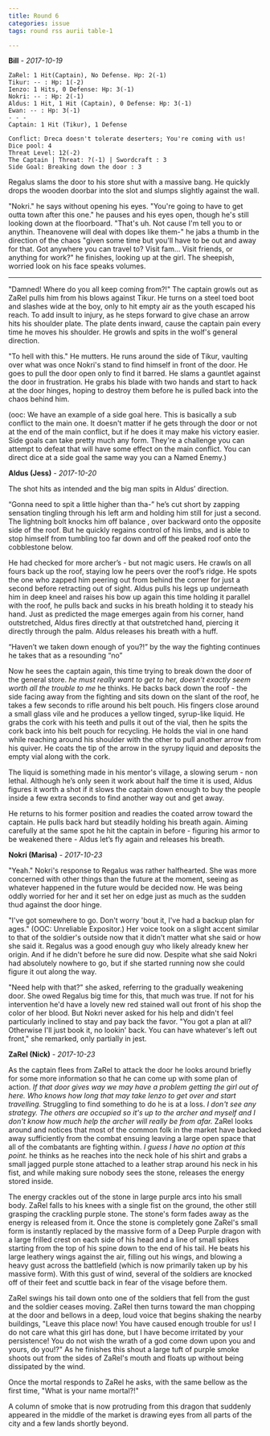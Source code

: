 ```yaml
---
title: Round 6
categories: issue
tags: round rss aurii table-1

---
```


**Bill** - *2017-10-19*

```
ZaRel: 1 Hit(Captain), No Defense. Hp: 2(-1)
Tikur: -- : Hp: 1(-2)
Ienzo: 1 Hits, 0 Defense: Hp: 3(-1)
Nokri: -- : Hp: 2(-1)
Aldus: 1 Hit, 1 Hit (Captain), 0 Defense: Hp: 3(-1)
Ewan: -- : Hp: 3(-1)
- - -
Captain: 1 Hit (Tikur), 1 Defense
```

```
Conflict: Dreca doesn't tolerate deserters; You're coming with us!
Dice pool: 4
Threat Level: 12(-2)
The Captain | Threat: ?(-1) | Swordcraft : 3 
Side Goal: Breaking down the door : 3
```

Regalus slams the door to his store shut with a massive bang. He quickly drops the wooden doorbar into the slot and slumps slightly against the wall. 

"Nokri." he says without opening his eyes. "You're going to have to get outta town after this one." he pauses and his eyes open, though he's still looking down at the floorboard. "That's uh. Not cause I'm tell you to or anythin. Theanovene will deal with dopes like them-" he jabs a thumb in the direction of the chaos "given some time but you'll have to be out and away for that. Got anywhere you can travel to? Visit fam... Visit friends, or anything for work?" he finishes, looking up at the girl. The sheepish, worried look on his face speaks volumes.

- - -

"Damned! Where do you all keep coming from?!" The captain growls out as ZaRel pulls him from his blows against Tikur. He turns on a steel toed boot and slashes wide at the boy, only to hit empty air as the youth escaped his reach. To add insult to injury, as he steps forward to give chase an arrow hits his shoulder plate. The plate dents inward, cause the captain pain every time he moves his shoulder. He growls and spits in the wolf's general direction.

"To hell with this." He mutters. He runs around the side of Tikur, vaulting over what was once Nokri's stand to find himself in front of the door. He goes to pull the door open only to find it barred. He slams a gauntlet against the door in frustration. He grabs his blade with two hands and start to hack at the door hinges, hoping to destroy them before he is pulled back into the chaos behind him.

(ooc: We have an example of a side goal here. This is basically a sub conflict to the main one. It doesn't matter if he gets through the door or not at the end of the main conflict, but if he does it may make his victory easier. Side goals can take pretty much any form. They're a challenge you can attempt to defeat that will have some effect on the main conflict. You can direct dice at a side goal the same way you can a Named Enemy.)

**Aldus (Jess)** - *2017-10-20*

The shot hits as intended and the big man spits in Aldus’ direction. 

“Gonna need to spit a little higher than tha-” he’s cut short by zapping sensation tingling through his left arm and holding him still for just a second. The lightning bolt knocks him off balance , over backward onto the opposite side of the roof. But he quickly regains control of his limbs, and is able to stop himself from tumbling too far down and off the peaked roof onto the cobblestone below. 

He had checked for more archer’s - but not magic users. He crawls on all fours back up the roof, staying low he peers over the roof’s ridge. He spots the one who zapped him peering out from behind the corner for just a second before retracting out of sight. Aldus pulls his legs up underneath him in deep kneel and raises his bow up again this time holding it parallel with the roof, he pulls back and sucks in his breath holding it to steady his hand. Just as predicted the mage emerges again from his corner, hand outstretched, Aldus fires directly at that outstretched hand, piercing it directly through the palm. Aldus releases his breath with a huff. 

“Haven’t we taken down enough of you?!” by the way the fighting continues he takes that as a resounding “no”

Now he sees the captain again, this time trying to break down the door of the general store. *he must really want to get to her, doesn't exactly seem worth all the trouble to me* he thinks. He backs back down the roof - the side facing away from the fighting and sits down on the slant of the roof, he takes a few seconds to rifle around his belt pouch. His fingers close around a small glass vile and he produces a yellow tinged, syrup-like liquid. He grabs the cork with his teeth and pulls it out of the vial, then he spits the cork back into his belt pouch for recycling. He holds the vial in one hand while reaching around his shoulder with the other to pull another arrow from his quiver. He coats the tip of the arrow in the syrupy liquid and deposits the empty vial along with the cork.

The liquid is something made in his mentor's village, a slowing serum - non lethal. Although he’s only seen it work about half the time it is used, Aldus figures it worth a shot if it slows the captain down enough to buy the people inside a few extra seconds to find another way out and get away.

He returns to his former position and readies the coated arrow toward the captain. He pulls back hard but steadily holding his breath again. Aiming carefully at the same spot he hit the captain in before - figuring his armor to be weakened there - Aldus let’s fly again and releases his breath.

**Nokri (Marisa)** - *2017-10-23*

"Yeah." Nokri's response to Regalus was rather halfhearted. She was more concerned with other things than the future at the moment, seeing as whatever happened in the future would be decided now. He was being oddly worried for her and it set her on edge just as much as the sudden thud against the door hinge.

"I've got somewhere to go. Don't worry 'bout it, I've had a backup plan for ages." (OOC: Unreliable Expositor.) Her voice took on a slight accent similar to that of the soldier's outside now that it didn't matter what she said or how she said it. Regalus was a good enough guy who likely already knew her origin. And if he didn't before he sure did now. Despite what she said Nokri had absolutely nowhere to go, but if she started running now she could figure it out along the way.

"Need help with that?" she asked, referring to the gradually weakening door. She owed Regalus big time for this, that much was true. If not for his intervention he'd have a lovely new red stained wall out front of his shop the color of her blood. But Nokri never asked for his help and didn't feel particularly inclined to stay and pay back the favor. "You got a plan at all? Otherwise I'll just book it, no lookin' back. You can have whatever's left out front," she remarked, only partially in jest.

**ZaRel (Nick)** - *2017-10-23*

As the captain flees from ZaRel to attack the door he looks around briefly for some more information so that he can come up with some plan of action. *If that door gives way we may have a problem getting the girl out of here. Who knows how long that may take Ienzo to get over and start travelling.* Struggling to find something to do he is at a loss. *I don't see any strategy. The others are occupied so it's up to the archer and myself and I don't know how much help the archer will really be from afar.* ZaRel looks around and notices that most of the common folk in the market have backed away sufficiently from the combat ensuing leaving a large open space that all of the combatants are fighting within. *I guess I have no option at this point.* he thinks as he reaches into the neck hole of his shirt and grabs a small jagged purple stone attached to a leather strap around his neck in his fist, and while making sure nobody sees the stone, releases the energy stored inside.

The energy crackles out of the stone in large purple arcs into his small body. ZaRel falls to his knees with a single fist on the ground, the other still grasping the crackling purple stone. The stone's form fades away as the energy is released from it. Once the stone is completely gone ZaRel's small form is instantly replaced by the massive form of a Deep Purple dragon with a large frilled crest on each side of his head and a line of small spikes starting from the top of his spine down to the end of his tail. He beats his large leathery wings against the air, filling out his wings, and blowing a heavy gust across the battlefield (which is now primarily taken up by his massive form). With this gust of wind, several of the soldiers are knocked off of their feet and scuttle back in fear of the visage before them.

ZaRel swings his tail down onto one of the soldiers that fell from the gust and the soldier ceases moving. ZaRel then turns toward the man chopping at the door and bellows in a deep, loud voice that begins shaking the nearby buildings, "Leave this place now! You have caused enough trouble for us! I do not care what this girl has done, but I have become irritated by your persistence! You do not wish the wrath of a god come down upon you and yours, do you!?" As he finishes this shout a large tuft of purple smoke shoots out from the sides of ZaRel's mouth and floats up without being dissipated by the wind.

Once the mortal responds to ZaRel he asks, with the same bellow as the first time, "What is your name mortal?!" 

A column of smoke that is now protruding from this dragon that suddenly appeared in the middle of the market is drawing eyes from all parts of the city and a few lands shortly beyond.



<!-- re.findall('a.*?(?=a|$)', t+'x') -->